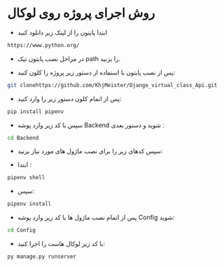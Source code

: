  # روش اجرای پروژه روی لوکال 

- ابتدا پایتون را از لینک زیر دانلود کنید
```bash
https://www.python.org/
```
    
- در مراحل نصب پایتون تیک path  را بزنید. 

- پس از نصب پایتون با استفاده از دستور زیر پروژه را کلون کنید:
```bash
git clonehttps://github.com/KhjMeister/Django_virtual_class_Api.git
```

- پس از اتمام کلون دستور زیر را وارد کنید:
```bash
pip install pipenv
```
- سپس با کد زیر وارد پوشه Backend  شوید و دستور بعدی :
```bash
cd Backend
```
- سپس کدهای زیر را برای نصب ماژول های مورد نیاز بزنید:

- ابتدا :
```bash
pipenv shell
```
- سپس:
```bash
pipenv install
```
- پس از اتمام نصب ماژول ها با کد زیر وارد پوشه Config  شوید:
```bash
cd Config
```
- با کد زیر لوکال هاست را اجرا کنید: 
```bash
py manage.py runserver
```




